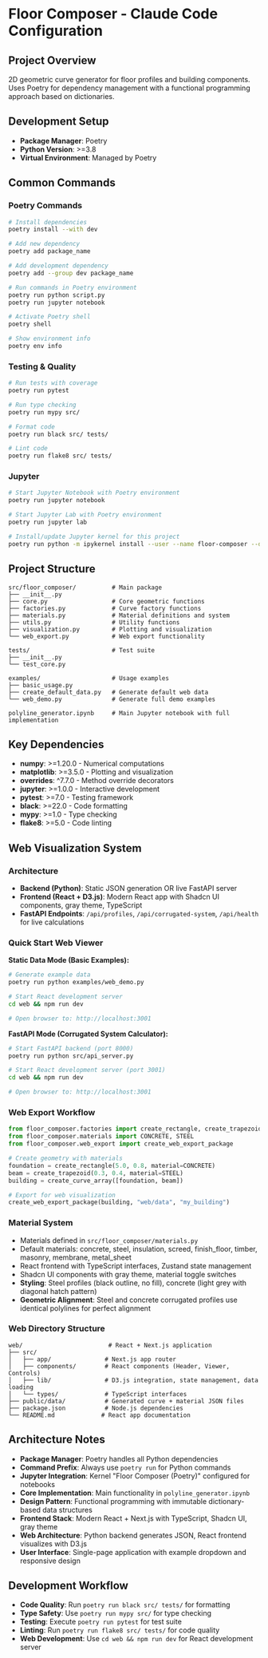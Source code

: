 # Floor Composer - Claude Code Configuration

## Project Overview
2D geometric curve generator for floor profiles and building components. Uses Poetry for dependency management with a functional programming approach based on dictionaries.

## Development Setup
- **Package Manager**: Poetry
- **Python Version**: >=3.8
- **Virtual Environment**: Managed by Poetry

## Common Commands

### Poetry Commands
```bash
# Install dependencies
poetry install --with dev

# Add new dependency
poetry add package_name

# Add development dependency  
poetry add --group dev package_name

# Run commands in Poetry environment
poetry run python script.py
poetry run jupyter notebook

# Activate Poetry shell
poetry shell

# Show environment info
poetry env info
```

### Testing & Quality
```bash
# Run tests with coverage
poetry run pytest

# Run type checking
poetry run mypy src/

# Format code
poetry run black src/ tests/

# Lint code
poetry run flake8 src/ tests/
```

### Jupyter
```bash
# Start Jupyter Notebook with Poetry environment
poetry run jupyter notebook

# Start Jupyter Lab with Poetry environment  
poetry run jupyter lab

# Install/update Jupyter kernel for this project
poetry run python -m ipykernel install --user --name floor-composer --display-name "Floor Composer (Poetry)"
```

## Project Structure
```
src/floor_composer/          # Main package
├── __init__.py
├── core.py                  # Core geometric functions
├── factories.py             # Curve factory functions
├── materials.py             # Material definitions and system
├── utils.py                 # Utility functions
├── visualization.py         # Plotting and visualization
└── web_export.py            # Web export functionality

tests/                       # Test suite
├── __init__.py
└── test_core.py

examples/                    # Usage examples
├── basic_usage.py
├── create_default_data.py   # Generate default web data
└── web_demo.py              # Generate full demo examples

polyline_generator.ipynb     # Main Jupyter notebook with full implementation
```

## Key Dependencies
- **numpy**: >=1.20.0 - Numerical computations
- **matplotlib**: >=3.5.0 - Plotting and visualization
- **overrides**: ^7.7.0 - Method override decorators
- **jupyter**: >=1.0.0 - Interactive development
- **pytest**: >=7.0 - Testing framework
- **black**: >=22.0 - Code formatting
- **mypy**: >=1.0 - Type checking
- **flake8**: >=5.0 - Code linting

## Web Visualization System

### Architecture
- **Backend (Python)**: Static JSON generation OR live FastAPI server
- **Frontend (React + D3.js)**: Modern React app with Shadcn UI components, gray theme, TypeScript
- **FastAPI Endpoints**: `/api/profiles`, `/api/corrugated-system`, `/api/health` for live calculations

### Quick Start Web Viewer

**Static Data Mode (Basic Examples):**
```bash
# Generate example data
poetry run python examples/web_demo.py

# Start React development server  
cd web && npm run dev

# Open browser to: http://localhost:3001
```

**FastAPI Mode (Corrugated System Calculator):**
```bash
# Start FastAPI backend (port 8000)
poetry run python src/api_server.py

# Start React development server (port 3001)
cd web && npm run dev

# Open browser to: http://localhost:3001
```

### Web Export Workflow
```python
from floor_composer.factories import create_rectangle, create_trapezoid, create_curve_array
from floor_composer.materials import CONCRETE, STEEL  
from floor_composer.web_export import create_web_export_package

# Create geometry with materials
foundation = create_rectangle(5.0, 0.8, material=CONCRETE)
beam = create_trapezoid(0.3, 0.4, material=STEEL)
building = create_curve_array([foundation, beam])

# Export for web visualization
create_web_export_package(building, "web/data", "my_building")
```

### Material System
- Materials defined in `src/floor_composer/materials.py`
- Default materials: concrete, steel, insulation, screed, finish_floor, timber, masonry, membrane, metal_sheet
- React frontend with TypeScript interfaces, Zustand state management
- Shadcn UI components with gray theme, material toggle switches
- **Styling**: Steel profiles (black outline, no fill), concrete (light grey with diagonal hatch pattern)
- **Geometric Alignment**: Steel and concrete corrugated profiles use identical polylines for perfect alignment

### Web Directory Structure
```
web/                        # React + Next.js application
├── src/
│   ├── app/               # Next.js app router
│   ├── components/        # React components (Header, Viewer, Controls)
│   ├── lib/               # D3.js integration, state management, data loading
│   └── types/             # TypeScript interfaces
├── public/data/           # Generated curve + material JSON files
├── package.json           # Node.js dependencies
└── README.md             # React app documentation
```

## Architecture Notes
- **Package Manager**: Poetry handles all Python dependencies
- **Command Prefix**: Always use `poetry run` for Python commands
- **Jupyter Integration**: Kernel "Floor Composer (Poetry)" configured for notebooks
- **Core Implementation**: Main functionality in `polyline_generator.ipynb`
- **Design Pattern**: Functional programming with immutable dictionary-based data structures
- **Frontend Stack**: Modern React + Next.js with TypeScript, Shadcn UI, gray theme
- **Web Architecture**: Python backend generates JSON, React frontend visualizes with D3.js
- **User Interface**: Single-page application with example dropdown and responsive design

## Development Workflow
- **Code Quality**: Run `poetry run black src/ tests/` for formatting
- **Type Safety**: Use `poetry run mypy src/` for type checking
- **Testing**: Execute `poetry run pytest` for test suite
- **Linting**: Run `poetry run flake8 src/ tests/` for code quality
- **Web Development**: Use `cd web && npm run dev` for React development server